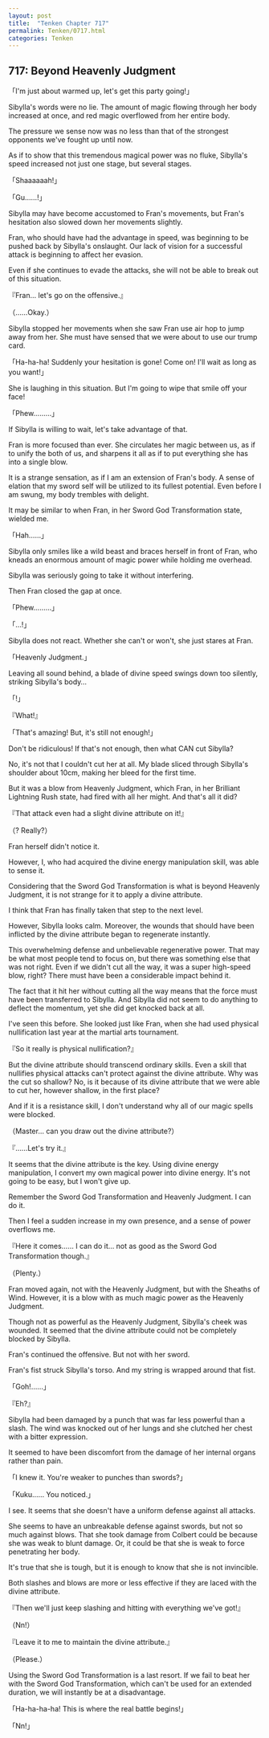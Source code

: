 ```yaml
---
layout: post
title:  "Tenken Chapter 717"
permalink: Tenken/0717.html
categories: Tenken
---
```

<h2 id="ch717">717: Beyond Heavenly Judgment</h2>

<p>「I'm just about warmed up, let's get this party going!」</p>

<p>Sibylla's words were no lie. The amount of magic flowing through her body increased at once, and red magic overflowed from her entire body.</p>

<p>The pressure we sense now was no less than that of the strongest opponents we've fought up until now.</p>

<p>As if to show that this tremendous magical power was no fluke, Sibylla's speed increased not just one stage, but several stages.</p>

<p>「Shaaaaaah!」</p>
<p>「Gu……!」</p>

<p>Sibylla may have become accustomed to Fran's movements, but Fran's hesitation also slowed down her movements slightly.</p>

<p>Fran, who should have had the advantage in speed, was beginning to be pushed back by Sibylla's onslaught. Our lack of vision for a successful attack is beginning to affect her evasion.</p>

<p>Even if she continues to evade the attacks, she will not be able to break out of this situation.</p>

<p>『Fran… let's go on the offensive.』</p>
<p>（……Okay.）</p>

<p>Sibylla stopped her movements when she saw Fran use air hop to jump away from her. She must have sensed that we were about to use our trump card.</p>

<p>「Ha-ha-ha! Suddenly your hesitation is gone! Come on! I'll wait as long as you want!」</p>

<p>She is laughing in this situation. But I'm going to wipe that smile off your face!</p>

<p>「Phew………」</p>

<p>If Sibylla is willing to wait, let's take advantage of that.</p>

<p>Fran is more focused than ever. She circulates her magic between us, as if to unify the both of us, and sharpens it all as if to put everything she has into a single blow.</p>

<p>It is a strange sensation, as if I am an extension of Fran's body. A sense of elation that my sword self will be utilized to its fullest potential. Even before I am swung, my body trembles with delight.</p>

<p>It may be similar to when Fran, in her Sword God Transformation state, wielded me.</p>

<p>「Hah……」</p>

<p>Sibylla only smiles like a wild beast and braces herself in front of Fran, who kneads an enormous amount of magic power while holding me overhead.</p>

<p>Sibylla was seriously going to take it without interfering.</p>

<p>Then Fran closed the gap at once.</p>

<p>「Phew………」</p>
<p>「…!」</p>

<p>Sibylla does not react. Whether she can't or won't, she just stares at Fran.</p>

<p>「Heavenly Judgment.」</p>

<p>Leaving all sound behind, a blade of divine speed swings down too silently, striking Sibylla's body…</p>

<p>「!」</p>
<p>『What!』</p>
<p>「That's amazing! But, it's still not enough!」</p>

<p>Don't be ridiculous! If that's not enough, then what CAN cut Sibylla?</p>

<p>No, it's not that I couldn't cut her at all. My blade sliced through Sibylla's shoulder about 10cm, making her bleed for the first time.</p>

<p>But it was a blow from Heavenly Judgment, which Fran, in her Brilliant Lightning Rush state, had fired with all her might. And that's all it did?</p>

<p>『That attack even had a slight divine attribute on it!』</p>
<p>（? Really?）</p>

<p>Fran herself didn't notice it.</p>

<p>However, I, who had acquired the divine energy manipulation skill, was able to sense it.</p>

<p>Considering that the Sword God Transformation is what is beyond Heavenly Judgment, it is not strange for it to apply a divine attribute.</p>

<p>I think that Fran has finally taken that step to the next level.</p>

<p>However, Sibylla looks calm. Moreover, the wounds that should have been inflicted by the divine attribute began to regenerate instantly.</p>

<p>This overwhelming defense and unbelievable regenerative power. That may be what most people tend to focus on, but there was something else that was not right. Even if we didn't cut all the way, it was a super high-speed blow, right? There must have been a considerable impact behind it.</p>

<p>The fact that it hit her without cutting all the way means that the force must have been transferred to Sibylla. And Sibylla did not seem to do anything to deflect the momentum, yet she did get knocked back at all.</p>

<p>I've seen this before. She looked just like Fran, when she had used physical nullification last year at the martial arts tournament.</p>

<p>『So it really is physical nullification?』</p>

<p>But the divine attribute should transcend ordinary skills. Even a skill that nullifies physical attacks can't protect against the divine attribute. Why was the cut so shallow? No, is it because of its divine attribute that we were able to cut her, however shallow, in the first place?</p>

<p>And if it is a resistance skill, I don't understand why all of our magic spells were blocked.</p>

<p>（Master… can you draw out the divine attribute?）</p>
<p>『……Let's try it.』</p>

<p>It seems that the divine attribute is the key. Using divine energy manipulation, I convert my own magical power into divine energy. It's not going to be easy, but I won't give up.</p>

<p>Remember the Sword God Transformation and Heavenly Judgment. I can do it.</p>

<p>Then I feel a sudden increase in my own presence, and a sense of power overflows me.</p>

<p>『Here it comes…… I can do it… not as good as the Sword God Transformation though.』</p>
<p>（Plenty.）</p>

<p>Fran moved again, not with the Heavenly Judgment, but with the Sheaths of Wind. However, it is a blow with as much magic power as the Heavenly Judgment.</p>

<p>Though not as powerful as the Heavenly Judgment, Sibylla's cheek was wounded. It seemed that the divine attribute could not be completely blocked by Sibylla.</p>

<p>Fran's continued the offensive. But not with her sword.</p>

<p>Fran's fist struck Sibylla's torso. And my string is wrapped around that fist.</p>

<p>「Goh!……」</p>
<p>『Eh?』</p>

<p>Sibylla had been damaged by a punch that was far less powerful than a slash. The wind was knocked out of her lungs and she clutched her chest with a bitter expression.</p>

<p>It seemed to have been discomfort from the damage of her internal organs rather than pain.</p>

<p>「I knew it. You're weaker to punches than swords?」</p>
<p>「Kuku…… You noticed.」</p>

<p>I see. It seems that she doesn't have a uniform defense against all attacks.</p>

<p>She seems to have an unbreakable defense against swords, but not so much against blows. That she took damage from Colbert could be because she was weak to blunt damage. Or, it could be that she is weak to force penetrating her body.</p>

<p>It's true that she is tough, but it is enough to know that she is not invincible.</p>

<p>Both slashes and blows are more or less effective if they are laced with the divine attribute.</p>

<p>『Then we'll just keep slashing and hitting with everything we've got!』</p>
<p>（Nn!）</p>
<p>『Leave it to me to maintain the divine attribute.』</p>
<p>（Please.）</p>

<p>Using the Sword God Transformation is a last resort. If we fail to beat her with the Sword God Transformation, which can't be used for an extended duration, we will instantly be at a disadvantage.</p>

<p>「Ha-ha-ha-ha! This is where the real battle begins!」</p>
<p>「Nn!」</p>



